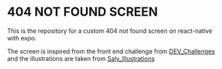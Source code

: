# 404 NOT FOUND SCREEN

This is the repository for a custom 404 not found screen on react-native with expo.

The screen is inspired from the front end challenge from [DEV_Challenges](https://devchallenges.io/) and the illustrations are taken from [Saly_Illustrations](https://www.figma.com/file/nIU2d7wBswibZ74MeRfJqP/SALY---3D-Illustration-Pack)



